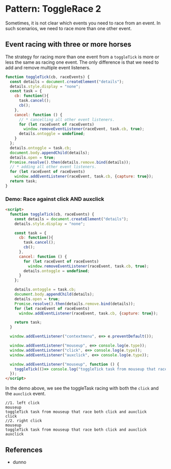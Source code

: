 # Pattern: ToggleRace 2

Sometimes, it is not clear which events you need to race from an event. In such scenarios, we need to race more than one other event.

## Event racing with three or more horses

The strategy for racing more than one event from a `toggleTick` is more or less the same as racing one event. The only difference is that we need to add and remove multiple event listeners.

```javascript
function toggleTick(cb, raceEvents) {
  const details = document.createElement("details");
  details.style.display = "none";
  const task = {
    cb: function(){
      task.cancel();
      cb();
    },
    cancel: function () {
      // * cancelling all other event listeners.
      for (let raceEvent of raceEvents)
        window.removeEventListener(raceEvent, task.cb, true);
      details.ontoggle = undefined;
    }
  };
  details.ontoggle = task.cb;
  document.body.appendChild(details);
  details.open = true;
  Promise.resolve().then(details.remove.bind(details));
  // * adding all other event listeners.
  for (let raceEvent of raceEvents)
    window.addEventListener(raceEvent, task.cb, {capture: true});
  return task;
}
```

### Demo: Race against click AND auxclick  

```html
<script>
  function toggleTick(cb, raceEvents) {
    const details = document.createElement("details");
    details.style.display = "none";

    const task = {
      cb: function(){
        task.cancel();
        cb();
      },
      cancel: function () {
        for (let raceEvent of raceEvents)
          window.removeEventListener(raceEvent, task.cb, true);
        details.ontoggle = undefined;
      }
    };

    details.ontoggle = task.cb;
    document.body.appendChild(details);
    details.open = true;
    Promise.resolve().then(details.remove.bind(details));
    for (let raceEvent of raceEvents)
      window.addEventListener(raceEvent, task.cb, {capture: true});

    return task;
  }

  window.addEventListener("contextmenu", e=> e.preventDefault());

  window.addEventListener("mouseup", e=> console.log(e.type));
  window.addEventListener("click", e=> console.log(e.type));
  window.addEventListener("auxclick", e=> console.log(e.type));

  window.addEventListener("mouseup", function () {
    toggleTick(()=> console.log("toggleTick task from mouseup that race both click and auxclick"), ["click", "auxclick"]);
  });
</script>
```

In the demo above, we see the toggleTask racing with both the `click` and the `auxclick` event.

```
//1. left click
mouseup
toggleTick task from mouseup that race both click and auxclick
click
//2. right click
mouseup
toggleTick task from mouseup that race both click and auxclick
auxclick
```        
 
## References

 * dunno
